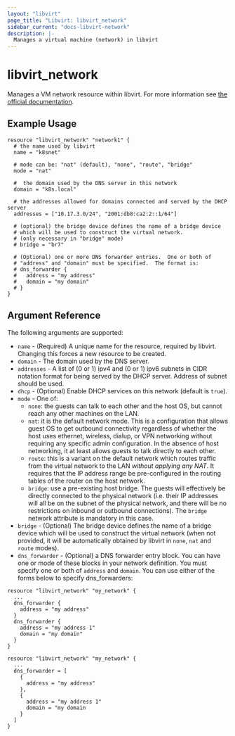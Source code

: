 ```yaml
---
layout: "libvirt"
page_title: "Libvirt: libvirt_network"
sidebar_current: "docs-libvirt-network"
description: |-
  Manages a virtual machine (network) in libvirt
---
```


# libvirt\_network

Manages a VM network resource within libvirt. For more information see
[the official documentation](https://libvirt.org/formatnetwork.html).

## Example Usage

```
resource "libvirt_network" "network1" {
  # the name used by libvirt
  name = "k8snet"

  # mode can be: "nat" (default), "none", "route", "bridge"
  mode = "nat"

  #  the domain used by the DNS server in this network
  domain = "k8s.local"

  # the addresses allowed for domains connected and served by the DHCP server
  addresses = ["10.17.3.0/24", "2001:db8:ca2:2::1/64"]

  # (optional) the bridge device defines the name of a bridge device
  # which will be used to construct the virtual network.
  # (only necessary in "bridge" mode)
  # bridge = "br7"

  # (Optional) one or more DNS forwarder entries.  One or both of
  # "address" and "domain" must be specified.  The format is:
  # dns_forwarder {
  #   address = "my address"
  #   domain = "my domain"
  # }
}
```

## Argument Reference

The following arguments are supported:

* `name` - (Required) A unique name for the resource, required by libvirt.
   Changing this forces a new resource to be created.
* `domain` - The domain used by the DNS server.
* `addresses` - A list of (0 or 1) ipv4 and (0 or 1) ipv6 subnets in CIDR notation
   format for being served by the DHCP server. Address of subnet should be used.
* `dhcp` - (Optional) Enable DHCP services on this network (default is `true`).
* `mode` -  One of:
    - `none`: the guests can talk to each other and the host OS, but cannot reach
    any other machines on the LAN.
    - `nat`: it is the default network mode. This is a configuration that
    allows guest OS to get outbound connectivity regardless of whether the host
    uses ethernet, wireless, dialup, or VPN networking without requiring any
    specific admin configuration. In the absence of host networking, it at
    least allows guests to talk directly to each other.
    - `route`: this is a variant on the default network which routes traffic from
    the virtual network to the LAN _without applying any NAT_. It requires that the
    IP address range be pre-configured in the routing tables of the router on
    the host network.
    - `bridge`: use a pre-existing host bridge. The guests will effectively be
    directly connected to the physical network (i.e. their IP addresses will
    all be on the subnet of the physical network, and there will be no
    restrictions on inbound or outbound connections). The `bridge` network
    attribute is mandatory in this case.
* `bridge` - (Optional) The bridge device defines the name of a bridge
   device which will be used to construct the virtual network (when not provided,
   it will be automatically obtained by libvirt in `none`, `nat` and `route` modes).
*  `dns_forwarder` - (Optional) a DNS forwarder entry block.  You can have
   one or mode of these blocks in your network definition.  You must specify one or
   both of `address` and `domain`.  You can use either of the forms below to
   specify dns_forwarders:

```
resource "libvirt_network" "my_network" {
  ...
  dns_forwarder {
    address = "my address"
  }
  dns_forwarder {
    address = "my address 1"
    domain = "my domain"
  }
}
```

```
resource "libvirt_network" "my_network" {
  ...
  dns_forwarder = [
    {
      address = "my address"
    },
    {
      address = "my address 1"
      domain = "my domain
    }
  ]
}
```

